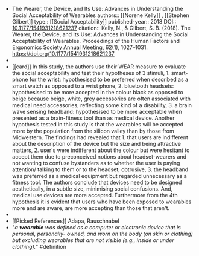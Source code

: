 - The Wearer, the Device, and Its Use: Advances in Understanding the Social Acceptability of Wearables
  authors::  [[Norene Kelly]] , [[Stephen Gilbert]]
  type:: [[Social Acceptability]] 
  published-year:: 2018
  DOI:: [10.1177/1541931218621237](https://doi.org/10.1177/1541931218621237) 
  citation:: Kelly, N., & Gilbert, S. B. (2018). The Wearer, the Device, and Its Use: Advances in Understanding the Social Acceptability of Wearables. Proceedings of the Human Factors and Ergonomics Society Annual Meeting, 62(1), 1027–1031. https://doi.org/10.1177/1541931218621237
-
- [[card]] In this study, the authors use their WEAR measure to evaluate the social acceptability and test their hypotheses of 3 stimuli, 1. smart-phone for the wrist: hypothesised to be preferred when described as a smart watch as opposed to a wrist phone, 2. bluetooth headsets: hypothesised to be more accepted in the colour black as opposed to beige because beige, white, grey accessories are often associated with medical need accessories, reflecting some kind of a disability, 3. a brain wave sensing headband: hypothesised to be more acceptable when presented as a brain-fitness tool than as medical device. Another hypothesis tested in this study is that the wearables will be accepted more by the population from the silicon valley than by those from Midwestern.
  The findings had revealed that 1. that users are indifferent about the description of the device but the size and being attractive matters, 2. user's were indifferent about the colour but were hesitant to accept them due to preconceived notions about headset-wearers and not wanting to confuse bystanders as to whether the user is paying attention/ talking to them or to the headset; obtrusive, 3. the headband was preferred as a medical equipment but regarded unnecessary as a fitness tool. The authors conclude that devices need to be designed aesthetically, in a subtle size, minimising social confusions. And, medical use devices are more accepted. Furthermore from the 4th hypothesis it is evident that users who have been exposed to wearables more and are aware, are more accepting than those that aren't.
-
- [[Picked References]] Adapa, Rauschnabel
- "_a **wearable** was defined as a computer or electronic device that is personal, personally- owned, and worn on the body (on skin or clothing) but excluding wearables that are not visible (e.g., inside or under clothing)._" #definition